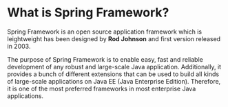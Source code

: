 # What is Spring Framework?

Spring Framework is an open source application framework which is leightweight has been designed by **Rod Johnson** and first version released in 2003.

The purpose of Spring Framework is to enable easy, fast and reliable development of any robust and large-scale Java application. Additionally, it provides a bunch of different extensions that can be used to build all kinds of large-scale applications on Java EE (Java Enterprise Edition). Therefore, it is one of the most preferred frameworks in most enterprise Java applications.
